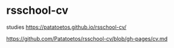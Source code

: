 # rsschool-cv
studies
https://patatoetos.github.io/rsschool-cv/

https://github.com/Patatoetos/rsschool-cv/blob/gh-pages/cv.md
